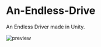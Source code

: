 # An-Endless-Drive
An Endless Driver made in Unity.

![preview](https://user-images.githubusercontent.com/69000320/139999419-524e1f48-d3ca-421b-8285-b61022954859.PNG)
